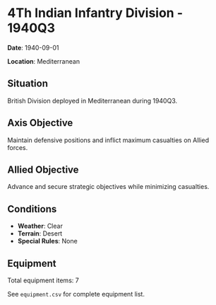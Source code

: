 # 4Th Indian Infantry Division - 1940Q3

**Date**: 1940-09-01

**Location**: Mediterranean

## Situation

British Division deployed in Mediterranean during 1940Q3.

## Axis Objective

Maintain defensive positions and inflict maximum casualties on Allied forces.

## Allied Objective

Advance and secure strategic objectives while minimizing casualties.

## Conditions

- **Weather**: Clear
- **Terrain**: Desert
- **Special Rules**: None

## Equipment

Total equipment items: 7

See `equipment.csv` for complete equipment list.
